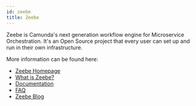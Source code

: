```yaml
---
id: zeebe
title: Zeebe
---
```


Zeebe is Camunda's next generation workflow engine for Microservice Orchestration. It's an Open Source project that every user can set up and run in their own infrastructure.

More information can be found here:

* [Zeebe Homepage](https://zeebe.io/)
* [What is Zeebe?](https://zeebe.io/what-is-zeebe/)
* [Documentation](https://docs.zeebe.io/)
* [FAQ](https://zeebe.io/faq/)
* [Zeebe Blog](https://zeebe.io/blog/)
